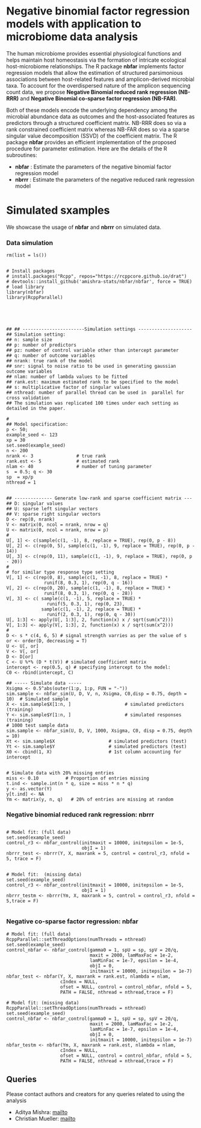 # Negative binomial factor regression models with application to microbiome data analysis

The human microbiome provides essential physiological functions and helps maintain host homeostasis via the 
formation of intricate ecological host-microbiome relationships. The R package **nbfar** implements 
factor regression models that allow the estimation of structured parsimonious associations between host-related features and amplicon-derived
microbial taxa. To account for the overdispersed nature of the amplicon sequencing count data, we propose
**Negative Binomial reduced rank regression (NB-RRR)** and **Negative Binomial co-sparse factor regression (NB-FAR)**.

Both of these models encode the underlying dependency among the microbial abundance data as outcomes and 
the host-associated features as predictors through a structured coefficient matrix. 
NB-RRR does so via a rank constrained coefficient matrix whereas NB-FAR does so via a sparse singular value decomposition (SSVD) 
of the coefficient matrix. The R package **nbfar** provides an efficient implementation of the proposed 
procedure for parameter estimation. Here are the details of the R subroutines:

- **nbfar** : Estimate the parameters of the negative binomial factor regression model
- **nbrrr** : Estimate the parameters of the negative reduced rank regression model 





# Simulated sxamples 

We showcase the usage of **nbfar** and  **nbrrr** on  simulated data. 


### Data simulation

```
rm(list = ls())


# Install packages 
# install.packages("Rcpp", repos="https://rcppcore.github.io/drat")
# devtools::install_github('amishra-stats/nbfar/nbfar', force = TRUE)
# load library
library(nbfar)
library(RcppParallel)





## ## -----------------------Simulation settings --------------------
## Simulation setting:
## n: sample size
## p: number of predictors
## pz: number of control variable other than intercept parameter
## q: number of outcome variables
## nrank: true rank of the model
## snr: signal to noise ratio to be used in generating gaussian outcome variables
## nlam: number of lambda values to be fitted
## rank.est: maximum estimated rank to be specified to the model
## s: multiplicative factor of singular values
## nthread: number of parallel thread can be used in  parallel for cross validation  
## The simulation was replicated 100 times under each setting as detailed in the paper.

#
## Model specification:
p <- 50;
example_seed <- 123
xp = 30
set.seed(example_seed)
n <- 200
nrank <- 3                # true rank
rank.est <- 5             # estimated rank
nlam <- 40                # number of tuning parameter
s  = 0.5; q <- 30
sp  = xp/p
nthread = 1


## -------------- Generate low-rank and sparse coefficient matrix ---
## D: singular values
## U: sparse left singular vectors
## V: sparse right singular vectors
D <- rep(0, nrank)
V <- matrix(0, ncol = nrank, nrow = q)
U <- matrix(0, ncol = nrank, nrow = p)
#
U[, 1] <- c(sample(c(1, -1), 8, replace = TRUE), rep(0, p - 8))
U[, 2] <- c(rep(0, 5), sample(c(1, -1), 9, replace = TRUE), rep(0, p - 14))
U[, 3] <- c(rep(0, 11), sample(c(1, -1), 9, replace = TRUE), rep(0, p - 20))
#
# for similar type response type setting
V[, 1] <- c(rep(0, 8), sample(c(1, -1), 8, replace = TRUE) *
              runif(8, 0.3, 1), rep(0, q - 16))
V[, 2] <- c(rep(0, 20), sample(c(1, -1), 8, replace = TRUE) *
              runif(8, 0.3, 1), rep(0, q - 28))
V[, 3] <- c( sample(c(1, -1), 5, replace = TRUE) *
               runif(5, 0.3, 1), rep(0, 23),
             sample(c(1, -1), 2, replace = TRUE) *
               runif(2, 0.3, 1), rep(0, q - 30))
U[, 1:3] <- apply(U[, 1:3], 2, function(x) x / sqrt(sum(x^2)))
V[, 1:3] <- apply(V[, 1:3], 2, function(x) x / sqrt(sum(x^2)))
#
D <- s * c(4, 6, 5) # signal strength varries as per the value of s
or <- order(D, decreasing = T)
U <- U[, or]
V <- V[, or]
D <- D[or]
C <- U %*% (D * t(V)) # simulated coefficient matrix
intercept <- rep(0.5, q) # specifying intercept to the model:
C0 <- rbind(intercept, C)

## ----- Simulate data -----
Xsigma <- 0.5^abs(outer(1:p, 1:p, FUN = "-"))
sim.sample <- nbfar_sim(U, D, V, n, Xsigma, C0,disp = 0.75, depth = 10)  # Simulated sample
X <- sim.sample$X[1:n, ]                    # simulated predictors (training)
Y <- sim.sample$Y[1:n, ]                    # simulated responses (training)
# 1000 test sample data
sim.sample <- nbfar_sim(U, D, V, 1000, Xsigma, C0, disp = 0.75, depth = 10)
Xt <- sim.sample$X                    # simulated predictors (test)
Yt <- sim.sample$Y                    # simulated predictors (test)
X0 <- cbind(1, X)                     # 1st column accounting for intercept


# Simulate data with 20% missing entries
miss <- 0.10          # Proportion of entries missing
t.ind <- sample.int(n * q, size = miss * n * q)
y <- as.vector(Y)
y[t.ind] <- NA
Ym <- matrix(y, n, q)   # 20% of entries are missing at random

```

###  Negative binomial reduced rank regression: **nbrrr** 


```

# Model fit: (full data)
set.seed(example_seed)
control_r3 <- nbfar_control(initmaxit = 10000, initepsilon = 1e-5,
                            objI = 1)
nbrrr_test <- nbrrr(Y, X, maxrank = 5, control = control_r3, nfold = 5, trace = F)


# Model fit:  (missing data)
set.seed(example_seed)
control_r3 <- nbfar_control(initmaxit = 10000, initepsilon = 1e-5,
                            objI = 1)
nbrrr_testm <- nbrrr(Ym, X, maxrank = 5, control = control_r3, nfold = 5,trace = F)


```
###  Negative co-sparse factor  regression: **nbfar** 

```
# Model fit: (full data)
RcppParallel::setThreadOptions(numThreads = nthread)
set.seed(example_seed)
control_nbfar <- nbfar_control(gamma0 = 1, spU = sp, spV = 20/q,
                               maxit = 2000, lamMaxFac = 1e-2,
                               lamMinFac = 1e-7, epsilon = 1e-4,
                               objI = 0,
                               initmaxit = 10000, initepsilon = 1e-7)
nbfar_test <- nbfar(Y, X, maxrank = rank.est, nlambda = nlam,
                    cIndex = NULL,
                    ofset = NULL, control = control_nbfar, nfold = 5,
                    PATH = FALSE, nthread = nthread,trace = F)

# Model fit: (missing data)
RcppParallel::setThreadOptions(numThreads = nthread)
set.seed(example_seed)
control_nbfar <- nbfar_control(gamma0 = 1, spU = sp, spV = 20/q,
                               maxit = 2000, lamMaxFac = 1e-2,
                               lamMinFac = 1e-7, epsilon = 1e-4,
                               objI = 0,
                               initmaxit = 10000, initepsilon = 1e-7)
nbfar_testm <- nbfar(Ym, X, maxrank = rank.est, nlambda = nlam,
                    cIndex = NULL,
                    ofset = NULL, control = control_nbfar, nfold = 5,
                    PATH = FALSE, nthread = nthread,trace = F)
```




## Queries
Please contact authors and creators for any queries related to using the analysis 


-   Aditya Mishra: [mailto](mailto:amishra@flatironinstitute.org)
-   Christian Mueller: [mailto](mailto:cmueller@flatironinstitute.org)
